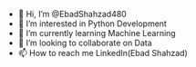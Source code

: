 - 👋 Hi, I’m @EbadShahzad480
- 👀 I’m interested in Python Development
- 🌱 I’m currently learning Machine Learning
- 💞️ I’m looking to collaborate on Data
- 📫 How to reach me LinkedIn(Ebad Shahzad)

<!---
EbadShahzad480/EbadShahzad480 is a ✨ special ✨ repository because its `README.md` (this file) appears on your GitHub profile.
You can click the Preview link to take a look at your changes.
--->
